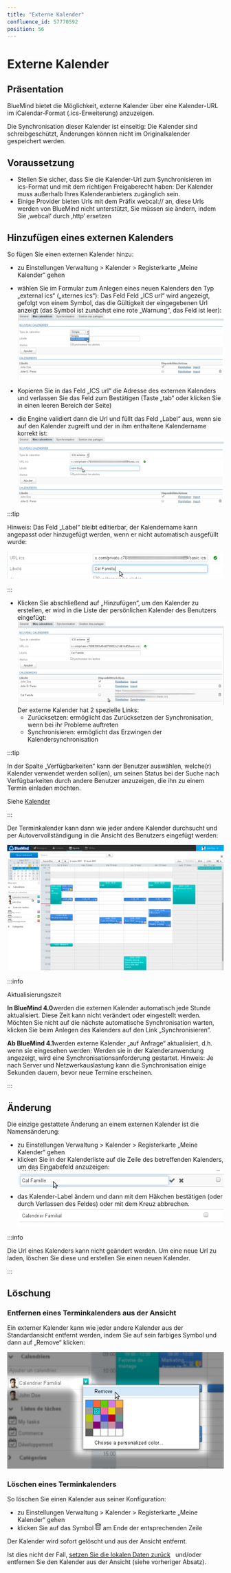 ```yaml
---
title: "Externe Kalender"
confluence_id: 57770592
position: 56
---
```

# Externe Kalender


## Präsentation

BlueMind bietet die Möglichkeit, externe Kalender über eine Kalender-URL im iCalendar-Format (.ics-Erweiterung) anzuzeigen.

Die Synchronisation dieser Kalender ist einseitig: Die Kalender sind schreibgeschützt, Änderungen können nicht im Originalkalender gespeichert werden.


## Voraussetzung

- Stellen Sie sicher, dass Sie die Kalender-Url zum Synchronisieren im ics-Format und mit dem richtigen Freigaberecht haben: Der Kalender muss außerhalb Ihres Kalenderanbieters zugänglich sein.
- Einige Provider bieten Urls mit dem Präfix webcal:// an, diese Urls werden von BlueMind nicht unterstützt, Sie müssen sie ändern, indem Sie ‚webcal‘ durch ‚http‘ ersetzen


## Hinzufügen eines externen Kalenders

So fügen Sie einen externen Kalender hinzu:

- zu Einstellungen Verwaltung > Kalender > Registerkarte „Meine Kalender“ gehen
- wählen Sie im Formular zum Anlegen eines neuen Kalenders den Typ „external ics“ („xternes ics“): Das Feld Feld „ICS url“ wird angezeigt, gefolgt von einem Symbol, das die Gültigkeit der eingegebenen Url anzeigt (das Symbol ist zunächst eine rote „Warnung“, das Feld ist leer):![](../../../attachments/57770592/57770611.png)


- Kopieren Sie in das Feld „ICS url“ die Adresse des externen Kalenders und verlassen Sie das Feld zum Bestätigen (Taste „tab“ oder klicken Sie in einen leeren Bereich der Seite)
- die Engine validiert dann die Url und füllt das Feld „Label“ aus, wenn sie auf den Kalender zugreift und der in ihm enthaltene Kalendername korrekt ist:![](../../../attachments/57770592/57770609.png)


:::tip

Hinweis: Das Feld „Label“ bleibt editierbar, der Kalendername kann angepasst oder hinzugefügt werden, wenn er nicht automatisch ausgefüllt wurde:

![](../../../attachments/57770592/57770607.png)

:::

- Klicken Sie abschließend auf „Hinzufügen“, um den Kalender zu erstellen, er wird in die Liste der persönlichen Kalender des Benutzers eingefügt: ![](../../../attachments/57770592/57770605.png)Der externe Kalender hat 2 spezielle Links:
    - Zurücksetzen: ermöglicht das Zurücksetzen der Synchronisation, wenn bei ihr Probleme auftreten
    - Synchronisieren: ermöglicht das Erzwingen der Kalendersynchronisation


:::tip

In der Spalte „Verfügbarkeiten“ kann der Benutzer auswählen, welche(r) Kalender verwendet werden soll(en), um seinen Status bei der Suche nach Verfügbarkeiten durch andere Benutzer anzuzeigen, die ihn zu einem Termin einladen möchten.

Siehe [Kalender](/old/Guide_de_l_utilisateur/L_agenda/)

:::

Der Terminkalender kann dann wie jeder andere Kalender durchsucht und per Autovervollständigung in die Ansicht des Benutzers eingefügt werden:

![](../../../attachments/57770592/57770599.png)


:::info

Aktualisierungszeit

**In BlueMind 4.0**werden die externen Kalender automatisch jede Stunde aktualisiert. Diese Zeit kann nicht verändert oder eingestellt werden. Möchten Sie nicht auf die nächste automatische Synchronisation warten, klicken Sie beim Anlegen des Kalenders auf den Link „Synchronisieren“.

**Ab BlueMind 4.1**werden externe Kalender „auf Anfrage“ aktualisiert, d.h. wenn sie eingesehen werden: Werden sie in der Kalenderanwendung angezeigt, wird eine Synchronisationsanforderung gestartet.
Hinweis: Je nach Server und Netzwerkauslastung kann die Synchronisation einige Sekunden dauern, bevor neue Termine erscheinen.

:::

## Änderung

Die einzige gestattete Änderung an einem externen Kalender ist die Namensänderung:

- zu Einstellungen Verwaltung > Kalender > Registerkarte „Meine Kalender“ gehen
- klicken Sie in der Kalenderliste auf die Zeile des betreffenden Kalenders, um das Eingabefeld anzuzeigen: ![](../../../attachments/57770592/57770603.png)
- das Kalender-Label ändern und dann mit dem Häkchen bestätigen (oder durch Verlassen des Feldes) oder mit dem Kreuz abbrechen. ![](../../../attachments/57770592/57770601.png)


:::info

Die Url eines Kalenders kann nicht geändert werden. Um eine neue Url zu laden, löschen Sie diese und erstellen Sie einen neuen Kalender.

:::

## Löschung

### Entfernen eines Terminkalenders aus der Ansicht

Ein externer Kalender kann wie jeder andere Kalender aus der Standardansicht entfernt werden, indem Sie auf sein farbiges Symbol und dann auf „Remove“ klicken:

![](../../../attachments/57770592/57770594.png)

### Löschen eines Terminkalenders

So löschen Sie einen Kalender aus seiner Konfiguration:

- zu Einstellungen Verwaltung > Kalender > Registerkarte „Meine Kalender“ gehen
- klicken Sie auf das Symbol ![](../../../attachments/57769989/69896481.png) am Ende der entsprechenden Zeile


Der Kalender wird sofort gelöscht und aus der Ansicht entfernt.

Ist dies nicht der Fall, [setzen Sie die lokalen Daten zurück](/old/Guide_de_l_utilisateur/Paramètres_utilisateur/)   und/oder entfernen Sie den Kalender aus der Ansicht (siehe vorheriger Absatz).


